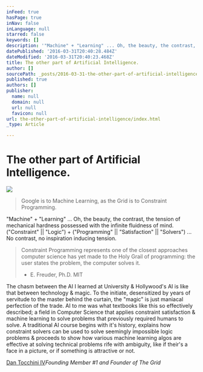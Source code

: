 ```yaml
---
inFeed: true
hasPage: true
inNav: false
inLanguage: null
starred: false
keywords: []
description: '"Machine" + "Learning" ... Oh, the beauty, the contrast, the tension of mechanical hardness possessed with the infinite fluidness of mind. ("Constraint" || "Logic") + ("Programming" || "Satisfaction" || "Solvers") ... No contrast, no inspiration inducing tension.'
datePublished: '2016-03-31T20:40:28.484Z'
dateModified: '2016-03-31T20:40:23.468Z'
title: The other part of Artificial Intelligence.
author: []
sourcePath: _posts/2016-03-31-the-other-part-of-artificial-intelligence.md
published: true
authors: []
publisher:
  name: null
  domain: null
  url: null
  favicon: null
url: the-other-part-of-artificial-intelligence/index.html
_type: Article

---
```

# The other part of Artificial Intelligence.
![](https://s3-us-west-2.amazonaws.com/the-grid-img/p/6b01fb5e5f3e0ec923bca75edd7c53633e3f1c1f.jpg)

> Google is to Machine Learning, as the Grid is to Constraint Programming.

"Machine" + "Learning" ... Oh, the beauty, the contrast, the tension of mechanical hardness possessed with the infinite fluidness of mind. ("Constraint" || "Logic") + ("Programming" || "Satisfaction" || "Solvers") ... No contrast, no inspiration inducing tension.

> Constraint Programming represents one of the closest approaches computer science has yet made to the Holy Grail of programming: the user states the problem, the computer solves it.
> 
> - E. Freuder, Ph.D. MIT

The chasm between the AI I learned at University & Hollywood's AI is like that between technology & magic. To the initiate, desensitized by years of servitude to the master behind the curtain, the "magic" is just maniacal perfection of the trade. AI to me was what textbooks like this so effectively described; a field in Computer Science that applies constraint satisfaction & machine learning to solve problems that previously required humans to solve. A traditional AI course begins with it's history, explains how constraint solvers can be used to solve seemingly impossible logic problems & proceeds to show how various machine learning algos are effective at solving technical problems rife with ambiguity, like if their's a face in a picture, or if something is attractive or not.

[Dan Tocchini IV][0]_Founding Member \#1 and Founder of The Grid_

[0]: https://twitter.com/d4tocchini